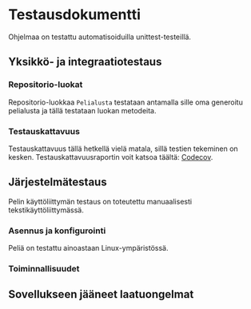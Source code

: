 # Testausdokumentti
Ohjelmaa on testattu automatisoiduilla unittest-testeillä.

## Yksikkö- ja integraatiotestaus
### Repositorio-luokat
Repositorio-luokkaa ``Pelialusta`` testataan antamalla sille oma generoitu pelialusta ja tällä testataan luokan metodeita.

### Testauskattavuus
Testauskattavuus tällä hetkellä vielä matala, sillä testien tekeminen on kesken.
Testauskattavuusraportin voit katsoa täältä: [Codecov](https://app.codecov.io/gh/tikuisma/2048).

## Järjestelmätestaus
Pelin käyttöliittymän testaus on toteutettu manuaalisesti tekstikäyttöliittymässä.

### Asennus ja konfigurointi
Peliä on testattu ainoastaan Linux-ympäristössä.

### Toiminnallisuudet

## Sovellukseen jääneet laatuongelmat
